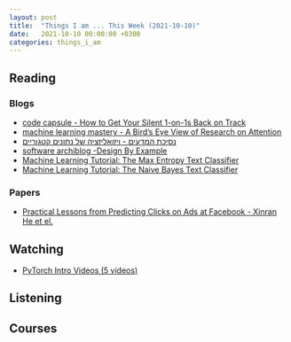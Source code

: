 ```yaml
---
layout: post
title:  "Things I am ... This Week (2021-10-10)"
date:   2021-10-10 00:00:00 +0300
categories: things_i_am
---
```


<!-- # Things I am ... This Week   -->

## Reading

### Blogs

- [code capsule - How to Get Your Silent 1-on-1s Back on Track][cc1]
- [machine learning mastery - A Bird’s Eye View of Research on Attention][mlm1]
- [נסיכת המדעים - ויזואליזציה של נתונים קטגוריים][sp1]
- [software archiblog -Design By Example][sa1]
- [Machine Learning Tutorial: The Max Entropy Text Classifier][maxent]
- [Machine Learning Tutorial: The Naive Bayes Text Classifier][nb]

### Papers

- [Practical Lessons from Predicting Clicks on Ads at Facebook - Xinran He et el.][paper1]

## Watching

- [PyTorch Intro Videos (5 videos)][yt1]

## Listening

## Courses

[cc1]:https://codecapsule.com/2021/09/09/how-to-get-your-silent-1-on-1s-back-on-track/
[mlm1]:https://machinelearningmastery.com/a-birds-eye-view-of-research-on-attention/
[paper1]:http://quinonero.net/Publications/predicting-clicks-facebook.pdf
[sp1]:http://www.sci-princess.info/archives/4328
[sa1]:https://softwarearchiblog.com/2021/09/design-by-example.html
[maxent]:https://blog.datumbox.com/machine-learning-tutorial-the-max-entropy-text-classifier/
[nb]:https://blog.datumbox.com/machine-learning-tutorial-the-naive-bayes-text-classifier/
[yt1]:https://www.youtube.com/playlist?list=PL_lsbAsL_o2Ac5jg3jFesX51wzvzwP3Br
